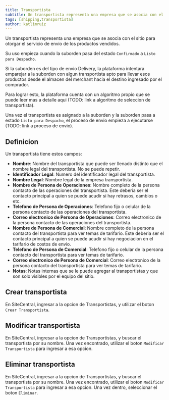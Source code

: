 ```yaml
---
title: Transportista
subtitle: Un transportista representa una empresa que se asocia con el sitio para otorgar el servicio de envio de los productos vendidos.
tags: [shipping,transportista]
author: katlimruiz
---
```


Un transportista representa una empresa que se asocia con el sitio para otorgar el servicio de envio de los productos vendidos.

Su uso empieza cuando la suborden pasa del estado `Confirmado` a `Listo para Despacho`.

Si la suborden es del tipo de envio Delivery, la plataforma intentara emparejar a la suborden con algun transportista apto para llevar esos productos desde el almacen del merchant hacia el destino ingresado por el comprador.

Para lograr esto, la plataforma cuenta con un algoritmo propio que se puede leer mas a detalle aqui (TODO: link a algoritmo de seleccion de transportista).

Una vez el transportista es asignado a la suborden y la suborden pasa a estado `Listo para Despacho`, el proceso de envio empieza a ejecutarse (TODO: link a proceso de envio).

## Definicion
Un transportista tiene estos campos:
- **Nombre**: Nombre del transportista que puede ser llenado distinto que el nombre legal del transportista. No se puede repetir.
- **Identificador Legal**: Numero del identificador legal del transportista.
- **Nombre Legal**: Nombre legal de la empresa transportista.
- **Nombre de Persona de Operaciones**: Nombre completo de la persona contacto de las operaciones del transportista. Este deberia ser el contacto principal a quien se puede acudir si hay retrasos, cambios o etc.
- **Telefono de Persona de Operaciones**: Telefono fijo o celular de la persona contacto de las operaciones del transportista.
- **Correo electronico de Persona de Operaciones**: Correo electronico de la persona contacto de las operaciones del transportista.
- **Nombre de Persona de Comercial**: Nombre completo de la persona contacto del transportista para ver temas de tarifario. Este deberia ser el contacto principal a quien se puede acudir si hay negociacion en el tarifario de costos de envio.
- **Telefono de Persona de Comercial**: Telefono fijo o celular de la persona contacto del transportista para ver temas de tarifario.
- **Correo electronico de Persona de Comercial**: Correo electronico de la persona contacto del transportista para ver temas de tarifario.
- **Notas**: Notas internas que se le puede agregar al transportistas y que son solo visibles por el equipo del sitio.

## Crear transportista
En SiteCentral, ingresar a la opcion de Transportistas, y utilizar el boton `Crear Transportista`.

## Modificar transportista
En SiteCentral, ingresar a la opcion de Transportistas, y buscar el transportista por su nombre. Una vez encontrado, utilizar el boton `Modificar Transportista` para ingresar a esa opcion.

## Eliminar transportista
En SiteCentral, ingresar a la opcion de Transportistas, y buscar el transportista por su nombre. Una vez encontrado, utilizar el boton `Modificar Transportista` para ingresar a esa opcion. Una vez dentro, seleccionar el boton `Eliminar`.